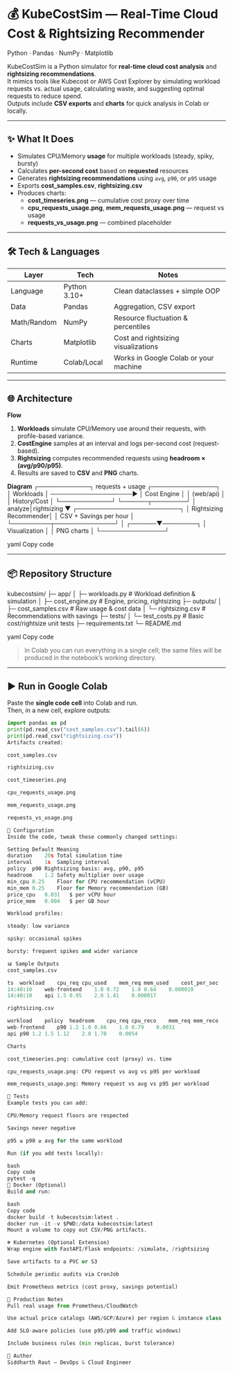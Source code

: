 # 💰 KubeCostSim — Real-Time Cloud Cost & Rightsizing Recommender
Python · Pandas · NumPy · Matplotlib

KubeCostSim is a Python simulator for **real-time cloud cost analysis** and **rightsizing recommendations**.  
It mimics tools like Kubecost or AWS Cost Explorer by simulating workload requests vs. actual usage, calculating waste, and suggesting optimal requests to reduce spend.  
Outputs include **CSV exports** and **charts** for quick analysis in Colab or locally.

---

## ✨ What It Does
- Simulates CPU/Memory **usage** for multiple workloads (steady, spiky, bursty)
- Calculates **per-second cost** based on **requested** resources
- Generates **rightsizing recommendations** using `avg`, `p90`, or `p95` usage
- Exports **cost_samples.csv**, **rightsizing.csv**
- Produces charts:
  - **cost_timeseries.png** — cumulative cost proxy over time
  - **cpu_requests_usage.png**, **mem_requests_usage.png** — request vs usage
  - **requests_vs_usage.png** — combined placeholder

---

## 🛠 Tech & Languages
| Layer        | Tech         | Notes                                      |
|--------------|--------------|--------------------------------------------|
| Language     | Python 3.10+ | Clean dataclasses + simple OOP            |
| Data         | Pandas       | Aggregation, CSV export                   |
| Math/Random  | NumPy        | Resource fluctuation & percentiles        |
| Charts       | Matplotlib   | Cost and rightsizing visualizations       |
| Runtime      | Colab/Local  | Works in Google Colab or your machine     |

---

## 🌐 Architecture

**Flow**
1. **Workloads** simulate CPU/Memory use around their requests, with profile-based variance.  
2. **CostEngine** samples at an interval and logs per-second cost (request-based).  
3. **Rightsizing** computes recommended requests using **headroom × (avg/p90/p95)**.  
4. Results are saved to **CSV** and **PNG** charts.

**Diagram**
┌────────────┐ requests + usage ┌───────────────┐
│ Workloads │ ───────────────────▶ │ Cost Engine │
│ (web/api) │ │ History/Cost │
└────────────┘ └──────┬────────┘
│
analyze│rightsizing
▼
┌────────────────────────┐
│ Rightsizing Recommender│
│ CSV + Savings per hour │
└─────────┬──────────────┘
│
┌──────▼────────┐
│ Visualization │
│ PNG charts │
└───────────────┘

yaml
Copy code

---

## 📦 Repository Structure
kubecostsim/
├─ app/
│ ├─ workloads.py # Workload definition & simulation
│ ├─ cost_engine.py # Engine, pricing, rightsizing
├─ outputs/
│ ├─ cost_samples.csv # Raw usage & cost data
│ └─ rightsizing.csv # Recommendations with savings
├─ tests/
│ └─ test_costs.py # Basic cost/rightsize unit tests
├─ requirements.txt
└─ README.md

yaml
Copy code
> In Colab you can run everything in a single cell; the same files will be produced in the notebook’s working directory.

---

## ▶️ Run in Google Colab
Paste the **single code cell** into Colab and run.  
Then, in a new cell, explore outputs:

```python
import pandas as pd
print(pd.read_csv("cost_samples.csv").tail(6))
print(pd.read_csv("rightsizing.csv"))
Artifacts created:

cost_samples.csv

rightsizing.csv

cost_timeseries.png

cpu_requests_usage.png

mem_requests_usage.png

requests_vs_usage.png

🔗 Configuration
Inside the code, tweak these commonly changed settings:

Setting	Default	Meaning
duration	20s	Total simulation time
interval	1s	Sampling interval
policy	p90	Rightsizing basis: avg, p90, p95
headroom	1.2	Safety multiplier over usage
min_cpu	0.25	Floor for CPU recommendation (vCPU)
min_mem	0.25	Floor for Memory recommendation (GB)
price_cpu	0.031	$ per vCPU hour
price_mem	0.004	$ per GB hour

Workload profiles:

steady: low variance

spiky: occasional spikes

bursty: frequent spikes and wider variance

📊 Sample Outputs
cost_samples.csv

ts	workload	cpu_req	cpu_used	mem_req	mem_used	cost_per_sec
14:40:10	web-frontend	1.0	0.72	1.0	0.64	0.000010
14:40:10	api	1.5	0.95	2.0	1.41	0.000017

rightsizing.csv

workload	policy	headroom	cpu_req	cpu_reco	mem_req	mem_reco	estimated_savings_hr_$
web-frontend	p90	1.2	1.0	0.86	1.0	0.79	0.0031
api	p90	1.2	1.5	1.12	2.0	1.70	0.0054

Charts

cost_timeseries.png: cumulative cost (proxy) vs. time

cpu_requests_usage.png: CPU request vs avg vs p95 per workload

mem_requests_usage.png: Memory request vs avg vs p95 per workload

🧪 Tests
Example tests you can add:

CPU/Memory request floors are respected

Savings never negative

p95 ≥ p90 ≥ avg for the same workload

Run (if you add tests locally):

bash
Copy code
pytest -q
🐳 Docker (Optional)
Build and run:

bash
Copy code
docker build -t kubecostsim:latest .
docker run -it -v $PWD:/data kubecostsim:latest
Mount a volume to copy out CSV/PNG artifacts.

☸️ Kubernetes (Optional Extension)
Wrap engine with FastAPI/Flask endpoints: /simulate, /rightsizing

Save artifacts to a PVC or S3

Schedule periodic audits via CronJob

Emit Prometheus metrics (cost proxy, savings potential)

🔐 Production Notes
Pull real usage from Prometheus/CloudWatch

Use actual price catalogs (AWS/GCP/Azure) per region & instance class

Add SLO-aware policies (use p95/p99 and traffic windows)

Include business rules (min replicas, burst tolerance)

👤 Author
Siddharth Raut — DevOps & Cloud Engineer
